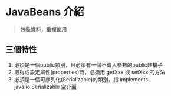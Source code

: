 # JavaBeans 介紹

>**包裝資料，重複使用**

## 三個特性

1. 必須是一個public類別，且必須有一個不傳入參數的public建構子
2. 取得或設定屬性(properties)時，必須用 getXxx 或 setXxx 的方法
3. 必須是一個可序列化(Serializable)的類別，指 implements java.io.Serializable 空介面
